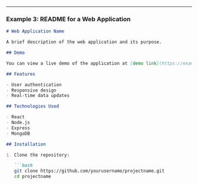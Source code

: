 
---

### Example 3: README for a Web Application

```markdown
# Web Application Name

A brief description of the web application and its purpose.

## Demo

You can view a live demo of the application at [demo link](https://example.com).

## Features

- User authentication
- Responsive design
- Real-time data updates

## Technologies Used

- React
- Node.js
- Express
- MongoDB

## Installation

1. Clone the repository:

   ```bash
   git clone https://github.com/yourusername/projectname.git
   cd projectname
